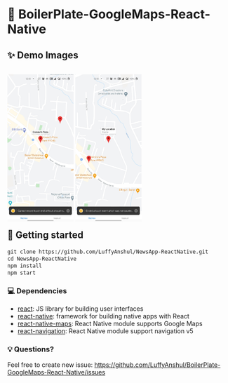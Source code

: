 # 📜 BoilerPlate-GoogleMaps-React-Native

## ✨ Demo Images

<p style="float: left">
    <img src="/demoImages/img1.jpg" width="30%" />
    <img src="/demoImages/img2.jpg" width="30%" />
</p>


## 📖 Getting started

    git clone https://github.com/LuffyAnshul/NewsApp-ReactNative.git
    cd NewsApp-ReactNative
    npm install
    npm start

### 💻 Dependencies

- [react](https://github.com/facebook/react): JS library for building user interfaces
- [react-native](https://github.com/facebook/react-native): framework for building native apps with React
- [react-native-maps](https://github.com/react-native-maps/react-native-maps): React Native module supports Google Maps
- [react-navigation](https://github.com/react-navigation/react-navigation/): React Native module support navigation v5

### 💡 Questions? 

Feel free to create new issue: https://github.com/LuffyAnshul/BoilerPlate-GoogleMaps-React-Native/issues
